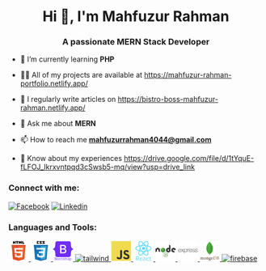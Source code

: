 <h1 align="center">Hi 👋, I'm Mahfuzur Rahman</h1>
<h3 align="center">A passionate MERN Stack Developer</h3>

- 🌱 I’m currently learning **PHP**

- 👨‍💻 All of my projects are available at https://mahfuzur-rahman-portfolio.netlify.app/

- 📝 I regularly write articles on https://bistro-boss-mahfuzur-rahman.netlify.app/

- 💬 Ask me about **MERN**

- 📫 How to reach me **mahfuzurrahman4044@gmail.com**

- 📄 Know about my experiences https://drive.google.com/file/d/1tYquE-fLFOJ_Ikrxvntpqd3cSwsb5-mq/view?usp=drive_link

<h3 align="left">Connect with me:</h3>
<p align="left">
<a href="https://www.facebook.com/mahfuzurrahman2048/" target=""><img align="center" src="https://static.vecteezy.com/system/resources/previews/018/930/698/original/facebook-logo-facebook-icon-transparent-free-png.png" alt="Facebook" height="50" width="40" /></a>
<a href="https://www.linkedin.com/in/mahfuzurrahman4044/" target=""><img align="center" src="https://raw.githubusercontent.com/rahuldkjain/github-profile-readme-generator/master/src/images/icons/Social/linked-in-alt.svg" alt="Linkedin" height="30" width="40" /></a>
</p>

<h3 align="left">Languages and Tools:</h3>
<p align="left"> <a href="https://www.w3.org/html/" target="_blank" rel="noreferrer"> <img src="https://raw.githubusercontent.com/devicons/devicon/master/icons/html5/html5-original-wordmark.svg" alt="html5" width="40" height="40"/> </a> <a href="https://www.w3schools.com/css/" target="_blank" rel="noreferrer"> <img src="https://raw.githubusercontent.com/devicons/devicon/master/icons/css3/css3-original-wordmark.svg" alt="css3" width="40" height="40"/> </a> <a href="https://getbootstrap.com" target="_blank" rel="noreferrer"> <img src="https://raw.githubusercontent.com/devicons/devicon/master/icons/bootstrap/bootstrap-plain-wordmark.svg" alt="bootstrap" width="40" height="40"/> </a> <a href="https://tailwindcss.com/" target="_blank" rel="noreferrer"> <img src="https://www.vectorlogo.zone/logos/tailwindcss/tailwindcss-icon.svg" alt="tailwind" width="40" height="40"/> </a> <a href="https://developer.mozilla.org/en-US/docs/Web/JavaScript" target="_blank" rel="noreferrer"> <img src="https://raw.githubusercontent.com/devicons/devicon/master/icons/javascript/javascript-original.svg" alt="javascript" width="40" height="40"/> </a>   <a href="https://reactjs.org/" target="_blank" rel="noreferrer"> <img src="https://raw.githubusercontent.com/devicons/devicon/master/icons/react/react-original-wordmark.svg" alt="react" width="40" height="40"/> </a> <a href="https://nodejs.org" target="_blank" rel="noreferrer"> <img src="https://raw.githubusercontent.com/devicons/devicon/master/icons/nodejs/nodejs-original-wordmark.svg" alt="nodejs" width="40" height="40"/> </a> <a href="https://expressjs.com" target="_blank" rel="noreferrer"> <img src="https://raw.githubusercontent.com/devicons/devicon/master/icons/express/express-original-wordmark.svg" alt="express" width="40" height="40"/> </a> <a href="https://www.mongodb.com/" target="_blank" rel="noreferrer"> <img src="https://raw.githubusercontent.com/devicons/devicon/master/icons/mongodb/mongodb-original-wordmark.svg" alt="mongodb" width="40" height="40"/> </a> <a href="https://firebase.google.com/" target="_blank" rel="noreferrer"> <img src="https://www.vectorlogo.zone/logos/firebase/firebase-icon.svg" alt="firebase" width="40" height="40"/> </a> </p>
